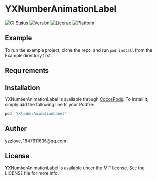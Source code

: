 # YXNumberAnimationLabel

[![CI Status](http://img.shields.io/travis/yzzlove/YXNumberAnimationLabel.svg?style=flat)](https://travis-ci.org/yzzlove/YXNumberAnimationLabel)
[![Version](https://img.shields.io/cocoapods/v/YXNumberAnimationLabel.svg?style=flat)](http://cocoapods.org/pods/YXNumberAnimationLabel)
[![License](https://img.shields.io/cocoapods/l/YXNumberAnimationLabel.svg?style=flat)](http://cocoapods.org/pods/YXNumberAnimationLabel)
[![Platform](https://img.shields.io/cocoapods/p/YXNumberAnimationLabel.svg?style=flat)](http://cocoapods.org/pods/YXNumberAnimationLabel)

## Example

To run the example project, clone the repo, and run `pod install` from the Example directory first.

## Requirements

## Installation

YXNumberAnimationLabel is available through [CocoaPods](http://cocoapods.org). To install
it, simply add the following line to your Podfile:

```ruby
pod 'YXNumberAnimationLabel'
```

## Author

yzzlove, 1847611636@qq.com

## License

YXNumberAnimationLabel is available under the MIT license. See the LICENSE file for more info.
